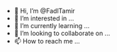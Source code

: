 - 👋 Hi, I’m @FadlTamir
- 👀 I’m interested in ...
- 🌱 I’m currently learning ...
- 💞️ I’m looking to collaborate on ...
- 📫 How to reach me ...

<!---
FadlTamir/FadlTamir is a ✨ special ✨ repository because its `README.md` (this file) appears on your GitHub profile.
You can click the Preview link to take a look at your changes.
---
